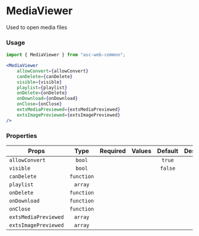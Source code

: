 # MediaViewer

Used to open media files

### Usage

```js
import { MediaViewer } from "asc-web-common";
```

```jsx
<MediaViewer
    allowConvert={allowConvert}
    canDelete={canDelete}
    visible={visible}
    playlist={playlist}
    onDelete={onDelete}
    onDownload={onDownload}
    onClose={onClose}
    extsMediaPreviewed={extsMediaPreviewed}
    extsImagePreviewed={extsImagePreviewed}
/>
```

### Properties

| Props                         |      Type         | Required  | Values    | Default   | Description                             |
| ----------------------------- | :---------------: | :-------: | :-------: | :-------: | --------------------------------------- |
| `allowConvert`                | `bool`            |           |           |  `true`   |                                         |
| `visible`                     | `bool`            |           |           |  `false`  |                                         |
| `canDelete`                   | `function`        |           |           |           |                                         |
| `playlist`                    | `array`           |           |           |           |                                         |
| `onDelete`                    | `function`        |           |           |           |                                         |
| `onDownload`                  | `function`        |           |           |           |                                         |
| `onClose`                     | `function`        |           |           |           |                                         |
| `extsMediaPreviewed`          | `array`           |           |           |           |                                         |
| `extsImagePreviewed`          | `array`           |           |           |           |                                         |

